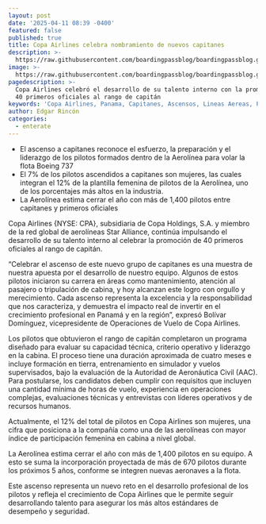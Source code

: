 ```yaml
---
layout: post
date: '2025-04-11 08:39 -0400'
featured: false
published: true
title: Copa Airlines celebra nombramiento de nuevos capitanes
description: >-
  https://raw.githubusercontent.com/boardingpassblog/boardingpassblog.github.io/refs/heads/main/assets/images/Copa-Capitan.jpg
image: >-
  https://raw.githubusercontent.com/boardingpassblog/boardingpassblog.github.io/refs/heads/main/assets/images/Copa-Capitan.jpg
pagedescription: >-
  Copa Airlines celebró el desarrollo de su talento interno con la promoción de
  40 primeros oficiales al rango de capitán
keywords: 'Copa Airlines, Panama, Capitanes, Ascensos, Lineas Aereas, Promocion'
author: Edgar Rincón
categories:
  - enterate
---
```

- El ascenso a capitanes reconoce el esfuerzo, la preparación y el liderazgo de los pilotos formados dentro de la Aerolínea para volar la flota Boeing 737
- El 7% de los pilotos ascendidos a capitanes son mujeres, las cuales integran el 12% de la plantilla femenina de pilotos de la Aerolínea, uno de los porcentajes más altos en la industria.
- La Aerolínea estima cerrar el año con más de 1,400 pilotos entre capitanes y primeros oficiales

Copa Airlines {NYSE: CPA}, subsidiaria de Copa Holdings, S.A. y miembro de la red global de aerolíneas Star Alliance, continúa impulsando el desarrollo de su talento interno al celebrar la promoción de 40 primeros oficiales al rango de capitán.

“Celebrar el ascenso de este nuevo grupo de capitanes es una muestra de nuestra apuesta por el desarrollo de nuestro equipo. Algunos de estos pilotos iniciaron su carrera en áreas como mantenimiento, atención al pasajero o tripulación de cabina, y hoy alcanzan este logro con orgullo y merecimiento. Cada ascenso representa la excelencia y la responsabilidad que nos caracteriza, y demuestra el impacto real de invertir en el crecimiento profesional en Panamá y en la región”, expresó Bolívar Domínguez, vicepresidente de Operaciones de Vuelo de Copa Airlines.

Los pilotos que obtuvieron el rango de capitán completaron un programa diseñado para evaluar su capacidad técnica, criterio operativo y liderazgo en la cabina. El proceso tiene una duración aproximada de cuatro meses e incluye formación en tierra, entrenamiento en simulador y vuelos supervisados, bajo la evaluación de la Autoridad de Aeronáutica Civil (AAC). Para postularse, los candidatos deben cumplir con requisitos que incluyen una cantidad mínima de horas de vuelo, experiencia en operaciones complejas, evaluaciones técnicas y entrevistas con líderes operativos y de recursos humanos.

Actualmente, el 12% del total de pilotos en Copa Airlines son mujeres, una cifra que posiciona a la compañía como una de las aerolíneas con mayor índice de participación femenina en cabina a nivel global. 

La Aerolínea estima cerrar el año con más de 1,400 pilotos en su equipo. A esto se suma la incorporación proyectada de más de 670 pilotos durante los próximos 5 años, conforme se integren nuevas aeronaves a la flota.

Este ascenso representa un nuevo reto en el desarrollo profesional de los pilotos y refleja el crecimiento de Copa Airlines que le permite seguir desarrollando talento para asegurar los más altos estándares de desempeño y seguridad.

